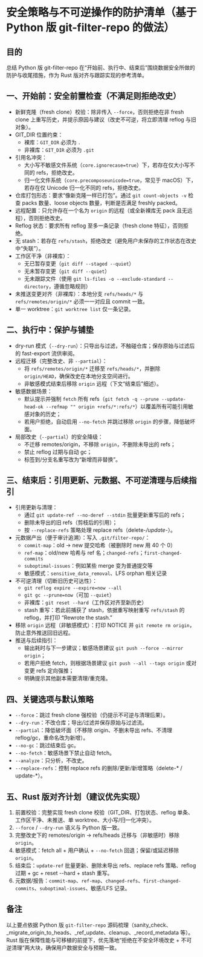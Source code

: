 安全策略与不可逆操作的防护清单（基于 Python 版 git-filter-repo 的做法）
===========================================================

目的
----
总结 Python 版 git-filter-repo 在“开始前、执行中、结束后”围绕数据安全所做的防护与收尾措施，作为 Rust 版对齐与跟踪实现的参考清单。

一、开始前：安全前置检查（不满足则拒绝改史）
-------------------------------------------
- 新鲜克隆（fresh clone）校验：除非传入 `--force`，否则拒绝在非 fresh clone 上重写历史，并提示原因与建议（改史不可逆，将立即清理 reflog 与旧对象）。
- GIT_DIR 位置约束：
  - 裸库：`GIT_DIR` 必须为 `.`
  - 非裸库：`GIT_DIR` 必须为 `.git`
- 引用名冲突：
  - 大小写不敏感文件系统（`core.ignorecase=true`）下，若存在仅大小写不同的 refs，拒绝改史。
  - 归一化文件系统（`core.precomposeunicode=true`，常见于 macOS）下，若存在仅 Unicode 归一化不同的 refs，拒绝改史。
- 仓库打包形态：要求“像新克隆一样已打包”。通过 `git count-objects -v` 检查 packs 数量、loose objects 数量，判断是否满足 freshly packed。
- 远程配置：只允许存在一个名为 `origin` 的远程（或全新裸库无 pack 且无远程），否则拒绝改史。
- Reflog 状态：要求所有 reflog 至多一条记录（fresh clone 特征），否则拒绝。
- 无 stash：若存在 `refs/stash`，拒绝改史（避免用户未保存的工作状态在改史中“失联”）。
- 工作区干净（非裸库）：
  - 无已暂存变更（`git diff --staged --quiet`）
  - 无未暂存变更（`git diff --quiet`）
  - 无未跟踪文件（使用 `git ls-files -o --exclude-standard --directory`，遵循忽略规则）
- 未推送变更对齐（非裸库）：本地分支 `refs/heads/*` 与 `refs/remotes/origin/*` 必须一一对应且 commit 一致。
- 单一 worktree：`git worktree list` 仅一条记录。

二、执行中：保护与铺垫
-----------------------
- dry-run 模式（`--dry-run`）：只导出与过滤，不触碰仓库；保存原始与过滤后的 fast-export 流供审阅。
- 远程迁移（完整改史、非 `--partial`）：
  - 将 `refs/remotes/origin/*` 迁移至 `refs/heads/*`，并删除 `origin/HEAD`，确保改史在本地分支空间进行。
  - 非敏感模式结束后移除 `origin` 远程（下文“结束后”细述）。
- 敏感数据场景：
  - 默认提示并强制 `fetch` 所有 refs（`git fetch -q --prune --update-head-ok --refmap "" origin +refs/*:refs/*`）以覆盖所有可能引用敏感对象的历史；
  - 若用户拒绝，自动启用 `--no-fetch` 并跳过移除 `origin` 的步骤，降低破坏面。
- 局部改史（`--partial`）的安全降级：
  - 不迁移 remotes/origin，不移除 `origin`，不删除未导出的 refs；
  - 禁止 reflog 过期与自动 gc；
  - 标签到/分支名重写改为“新增而非替换”。

三、结束后：引用更新、元数据、不可逆清理与后续指引
----------------------------------------------
- 引用更新与清理：
  - 通过 `git update-ref --no-deref --stdin` 批量更新重写后的 refs；
  - 删除未导出的旧 refs（剪枝后的引用）；
  - 按 `--replace-refs` 策略处理 replace refs（delete-*/update-*）。
- 元数据产出（便于审计追溯）：写入 `.git/filter-repo/`：
  - `commit-map`：old → new 提交哈希（被删除时 new 用 40 个 0）
  - `ref-map`：old/new 哈希与 ref 名；`changed-refs`；`first-changed-commits`
  - `suboptimal-issues`：例如某些 merge 变为普通提交等
  - 敏感模式：`sensitive_data_removal`、LFS orphan 相关记录
- 不可逆清理（切断旧历史可达性）：
  - `git reflog expire --expire=now --all`
  - `git gc --prune=now`（可加 `--quiet`）
  - 非裸库：`git reset --hard`（工作区对齐至新历史）
  - stash 重写：若此前捕获了 stash，依据重写映射重写 `refs/stash` 的 reflog，并打印 “Rewrote the stash.”
- 移除 `origin` 远程（非敏感模式）：打印 NOTICE 并 `git remote rm origin`，防止意外推送回旧远程。
- 推送与后续指引：
  - 输出耗时与下一步建议；敏感场景建议 `git push --force --mirror origin`；
  - 若用户拒绝 fetch，则根据场景建议 `git push --all --tags origin` 或对变更 refs 定向强推；
  - 明确提示其他副本需要清理/重克隆。

四、关键选项与默认策略
------------------------
- `--force`：跳过 fresh clone 强校验（仍提示不可逆与清理后果）。
- `--dry-run`：不改仓库；导出/过滤并保存原始与过滤流。
- `--partial`：降低破坏面（不移除 origin、不删未导出 refs、不清理 reflog/gc，重命名改为新增）。
- `--no-gc`：跳过结束后 gc。
- `--no-fetch`：敏感场景下禁止自动 fetch。
- `--analyze`：只分析，不改史。
- `--replace-refs`：控制 replace refs 的删除/更新/新增策略（delete-* / update-*）。

五、Rust 版对齐计划（建议优先实现）
---------------------------------
1) 前置校验：完整实现 fresh clone 校验（GIT_DIR、打包状态、reflog 单条、工作区干净、未推送、单 worktree、大小写/归一化冲突）。
2) `--force` / `--dry-run` 语义与 Python 版一致。
3) 完整改史下的 remotes/origin → refs/heads 迁移与（非敏感时）移除 `origin`。
4) 敏感模式：fetch all + 用户确认 + `--no-fetch` 回退；保留/或延迟移除 `origin`。
5) 结束后：`update-ref` 批量更新、删除未导出 refs、replace refs 策略、reflog 过期 + gc + reset --hard + stash 重写。
6) 元数据/报告：`commit-map`、`ref-map`、`changed-refs`、`first-changed-commits`、`suboptimal-issues`、敏感/LFS 记录。

备注
----
以上要点依据 Python 版 `git-filter-repo` 源码梳理（sanity_check、_migrate_origin_to_heads、_ref_update、cleanup、_record_metadata 等）。Rust 版在保障性能与可移植的前提下，优先落地“拒绝在不安全环境改史 + 不可逆清理”两大块，确保用户数据安全与预期一致。
